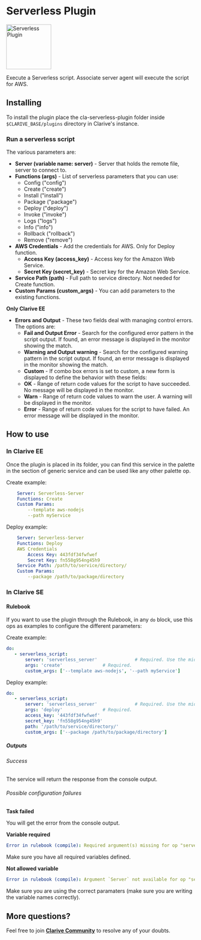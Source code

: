 # Serverless Plugin

<img src="https://cdn.rawgit.com/clarive/cla-serverless-plugin/master/public/icon/serverless.svg?sanitize=true" alt="Serverless Plugin" title="Serverless Plugin" width="120" height="120">

Execute a Serverless script. Associate server agent will execute the script for AWS.

## Installing

To install the plugin place the cla-serverless-plugin folder inside `$CLARIVE_BASE/plugins`
directory in Clarive's instance.

### Run a serverless script

The various parameters are:

- **Server (variable name: server)** - Server that holds the remote file, server to connect to.
- **Functions (args)** - List of serverless parameters that you can use:
	- Config ("config")
	- Create ("create")
	- Install ("install")
	- Package ("package")
	- Deploy ("deploy")
	- Invoke ("invoke")
	- Logs ("logs")
	- Info ("info")
	- Rollback ("rollback")
	- Remove ("remove")
- **AWS Credentials** - Add the credentials for AWS. Only for Deploy function.
	- **Access Key (access_key)** - Access key for the Amazon Web Service.
	- **Secret Key (secret_key)** - Secret key for the Amazon Web Service.
- **Service Path (path)** - Full path to service directory. Not needed for Create function.
- **Custom Params (custom_args)** - You can add parameters to the existing functions.

**Only Clarive EE**

- **Errors and Output** - These two fields deal with managing control errors. The options are:
   - **Fail and Output Error** - Search for the configured error pattern in the script output. If found, an error
     message is displayed in the monitor showing the match.
   - **Warning and Output warning** - Search for the configured warning pattern in the script output. If found, an error
     message is displayed in the monitor showing the match.
   - **Custom** - If combo box errors is set to custom, a new form is displayed to define the behavior with these
     fields:
   - **OK** - Range of return code values for the script to have succeeded. No message will be displayed in the monitor.
   - **Warn** - Range of return code values to warn the user. A warning will be displayed in the monitor.
   - **Error** - Range of return code values for the script to have failed. An error message will be displayed in the
     monitor.

## How to use

### In Clarive EE

Once the plugin is placed in its folder, you can find this service in the palette in the section of generic service and can be used like any other palette op.

Create example:

```yaml
    Server: Serverless-Server
    Functions: Create
    Custom Params: 	
    	--template aws-nodejs
        --path myService
``` 

Deploy example:

```yaml
    Server: Serverless-Server
    Functions: Deploy
    AWS Credentials
    	Access Key: 443fdf34fwfwef
    	Secret Key: fn558g954ng45h9
    Service Path: /path/to/service/directory/
    Custom Params: 	
    	--package /path/to/package/directory
``` 

### In Clarive SE

#### Rulebook

If you want to use the plugin through the Rulebook, in any `do` block, use this ops as examples to configure the different parameters:

Create example:

```yaml
do:
   - serverless_script:
       server: 'serverless_server'          	# Required. Use the mid set to the resource you created
       args: 'create'				# Required.
       custom_args: ['--template aws-nodejs', '--path myService']
``` 

Deploy example:

```yaml
do:
   - serverless_script:
       server: 'serverless_server'          	# Required. Use the mid set to the resource you created
       args: 'deploy'				# Required.
       access_key: '443fdf34fwfwef'
       secret_key: 'fn558g954ng45h9'
       path: '/path/to/service/directory/'
       custom_args: ['--package /path/to/package/directory']
```

##### Outputs

###### Success

The service will return the response from the console output.

###### Possible configuration failures

**Task failed**

You will get the error from the console output.

**Variable required**

```yaml
Error in rulebook (compile): Required argument(s) missing for op "serverless_script": "server"
```

Make sure you have all required variables defined.

**Not allowed variable**

```yaml
Error in rulebook (compile): Argument `Server` not available for op "serverless_script"
```

Make sure you are using the correct paramaters (make sure you are writing the variable names correctly).

## More questions?

Feel free to join **[Clarive Community](https://community.clarive.com/)** to resolve any of your doubts.
